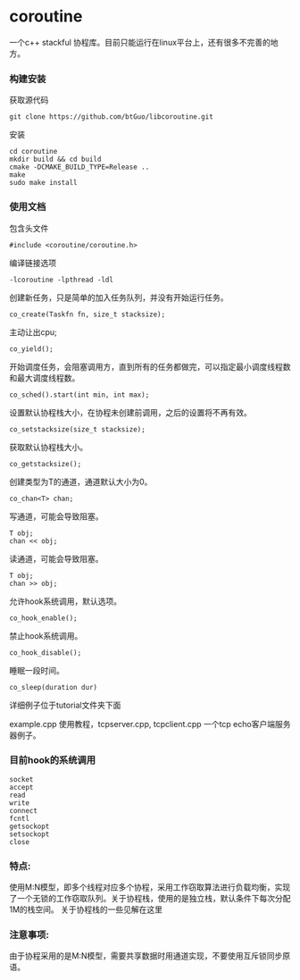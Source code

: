 # coroutine

一个c++ stackful 协程库。目前只能运行在linux平台上，还有很多不完善的地方。

### 构建安装

获取源代码

```
git clone https://github.com/btGuo/libcoroutine.git
```

安装

```
cd coroutine
mkdir build && cd build
cmake -DCMAKE_BUILD_TYPE=Release ..
make 
sudo make install
```

### 使用文档

包含头文件

```
#include <coroutine/coroutine.h>
```

编译链接选项

```
-lcoroutine -lpthread -ldl
```

创建新任务，只是简单的加入任务队列，并没有开始运行任务。

```
co_create(Taskfn fn, size_t stacksize);
```
主动让出cpu;

```
co_yield();
```
开始调度任务，会阻塞调用方，直到所有的任务都做完，可以指定最小调度线程数和最大调度线程数。

```
co_sched().start(int min, int max);
```
设置默认协程栈大小，在协程未创建前调用，之后的设置将不再有效。

```
co_setstacksize(size_t stacksize);
```
 获取默认协程栈大小。

```
co_getstacksize();
```
创建类型为T的通道，通道默认大小为0。

```
co_chan<T> chan;
```
写通道，可能会导致阻塞。  

```
T obj;
chan << obj;
```
读通道，可能会导致阻塞。 

```
T obj;
chan >> obj;
```
允许hook系统调用，默认选项。

```
co_hook_enable();
```

禁止hook系统调用。

```
co_hook_disable();
```

睡眠一段时间。

```
co_sleep(duration dur)
```

详细例子位于tutorial文件夹下面

example.cpp 使用教程，tcpserver.cpp, tcpclient.cpp 一个tcp echo客户端服务器例子。

### 目前hook的系统调用

```
socket
accept
read
write
connect
fcntl
getsockopt
setsockopt
close
```

### 特点:  

使用M:N模型，即多个线程对应多个协程，采用工作窃取算法进行负载均衡，实现了一个无锁的工作窃取队列。关于协程栈，使用的是独立栈，默认条件下每次分配1M的栈空间。  关于协程栈的一些见解在这里

[协程栈]: https://btguo.github.io/jekyll/update/2019/11/10/the-stack-of-coroutine.html

### 注意事项:

由于协程采用的是M:N模型，需要共享数据时用通道实现，不要使用互斥锁同步原语。

